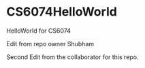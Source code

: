# CS6074HelloWorld
HelloWorld for CS6074

Edit from repo owner Shubham 

Second Edit from the collaborator for this repo.

